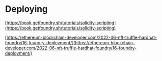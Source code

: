 # Deploying

[https://book.getfoundry.sh/tutorials/solidity-scripting](https://book.getfoundry.sh/tutorials/solidity-scripting)

[https://ethereum-blockchain-developer.com/2022-06-nft-truffle-hardhat-foundry/16-foundry-deployment/](https://ethereum-blockchain-developer.com/2022-06-nft-truffle-hardhat-foundry/16-foundry-deployment/)
